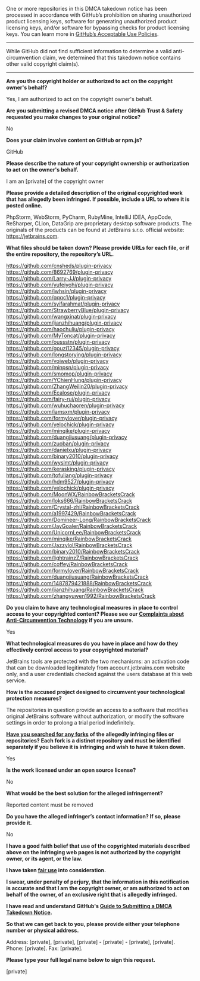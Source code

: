 One or more repositories in this DMCA takedown notice has been processed in accordance with GitHub’s prohibition on sharing unauthorized product licensing keys, software for generating unauthorized product licensing keys, and/or software for bypassing checks for product licensing keys.
You can learn more in [GitHub’s Acceptable Use Policies](https://docs.github.com/en/github/site-policy/github-acceptable-use-policies).

---

While GitHub did not find sufficient information to determine a valid anti-circumvention claim, we determined that this takedown notice contains other valid copyright claim(s).

---

**Are you the copyright holder or authorized to act on the copyright owner's behalf?**

Yes, I am authorized to act on the copyright owner's behalf.

**Are you submitting a revised DMCA notice after GitHub Trust & Safety requested you make changes to your original notice?**

No

**Does your claim involve content on GitHub or npm.js?**

GitHub

**Please describe the nature of your copyright ownership or authorization to act on the owner's behalf.**

I am an [private] of the copyright owner

**Please provide a detailed description of the original copyrighted work that has allegedly been infringed. If possible, include a URL to where it is posted online.**

PhpStorm, WebStorm, PyCharm, RubyMine, IntelliJ IDEA, AppCode, ReSharper, CLion, DataGrip are proprietary desktop software products. The originals of the products can be found at JetBrains s.r.o. official website: https://jetbrains.com.

**What files should be taken down? Please provide URLs for each file, or if the entire repository, the repository’s URL.**

https://github.com/cnsheds/plugin-privacy  
https://github.com/8692769/plugin-privacy  
https://github.com/Larry-JJ/plugin-privacy  
https://github.com/yufeiyohi/plugin-privacy  
https://github.com/iwhsin/plugin-privacy  
https://github.com/qqqc1/plugin-privacy  
https://github.com/syifarahmat/plugin-privacy  
https://github.com/StrawberryBlue/plugin-privacy  
https://github.com/wangxinat/plugin-privacy  
https://github.com/jianzhihuang/plugin-privacy  
https://github.com/haochuliu/plugin-privacy  
https://github.com/MyToncat/plugin-privacy  
https://github.com/oussstn/plugin-privacy  
https://github.com/gouzi12345/plugin-privacy  
https://github.com/longstorying/plugin-privacy  
https://github.com/voiweb/plugin-privacy  
https://github.com/minpsn/plugin-privacy  
https://github.com/smomop/plugin-privacy  
https://github.com/YChienHung/plugin-privacy  
https://github.com/ZhangWeilin20/plugin-privacy  
https://github.com/Ecalose/plugin-privacy  
https://github.com/fairy-rui/plugin-privacy  
https://github.com/wuhuchaoren/plugin-privacy  
https://github.com/iamsxm/plugin-privacy  
https://github.com/formylover/plugin-privacy  
https://github.com/yelochick/plugin-privacy  
https://github.com/minqike/plugin-privacy  
https://github.com/duangjiusuang/plugin-privacy  
https://github.com/zuoban/plugin-privacy  
https://github.com/danielxu/plugin-privacy  
https://github.com/binary2010/plugin-privacy  
https://github.com/wyslmt/plugin-privacy  
https://github.com/kerasking/plugin-privacy  
https://github.com/tofuliang/plugin-privacy  
https://github.com/hdm9527/plugin-privacy  
https://github.com/yelochick/plugin-privacy  
https://github.com/MoonWX/RainbowBracketsCrack  
https://github.com/loks666/RainbowBracketsCrack  
https://github.com/Crystal-zhi/RainbowBracketsCrack  
https://github.com/a1997429/RainbowBracketsCrack  
https://github.com/Domineer-Long/RainbowBracketsCrack  
https://github.com/JayGoaler/RainbowBracketsCrack  
https://github.com/UnicornLee/RainbowBracketsCrack  
https://github.com/minqike/RainbowBracketsCrack  
https://github.com/Jazzylol/RainbowBracketsCrack  
https://github.com/binary2010/RainbowBracketsCrack  
https://github.com/lightrainzZ/RainbowBracketsCrack  
https://github.com/coffey/RainbowBracketsCrack  
https://github.com/formylover/RainbowBracketsCrack  
https://github.com/duangjiusuang/RainbowBracketsCrack  
https://github.com/1487879421888/RainbowBracketsCrack  
https://github.com/jianzhihuang/RainbowBracketsCrack  
https://github.com/zhangyuwen1992/RainbowBracketsCrack  

**Do you claim to have any technological measures in place to control access to your copyrighted content? Please see our <a href="https://docs.github.com/articles/guide-to-submitting-a-dmca-takedown-notice#complaints-about-anti-circumvention-technology">Complaints about Anti-Circumvention Technology</a> if you are unsure.**

Yes

**What technological measures do you have in place and how do they effectively control access to your copyrighted material?**

JetBrains tools are protected with the two mechanisms: an activation code that can be downloaded legitimately from account.jetbrains.com website only, and a user credentials checked against the users database at this web service.

**How is the accused project designed to circumvent your technological protection measures?**

The repositories in question provide an access to a software that modifies original JetBrains software without authorization, or modify the software settings in order to prolong a trial period indefinitely.

**<a href="https://docs.github.com/articles/dmca-takedown-policy#b-what-about-forks-or-whats-a-fork">Have you searched for any forks</a> of the allegedly infringing files or repositories? Each fork is a distinct repository and must be identified separately if you believe it is infringing and wish to have it taken down.**

Yes

**Is the work licensed under an open source license?**

No

**What would be the best solution for the alleged infringement?**

Reported content must be removed

**Do you have the alleged infringer’s contact information? If so, please provide it.**

No

**I have a good faith belief that use of the copyrighted materials described above on the infringing web pages is not authorized by the copyright owner, or its agent, or the law.**

**I have taken <a href="https://www.lumendatabase.org/topics/22">fair use</a> into consideration.**

**I swear, under penalty of perjury, that the information in this notification is accurate and that I am the copyright owner, or am authorized to act on behalf of the owner, of an exclusive right that is allegedly infringed.**

**I have read and understand GitHub's <a href="https://docs.github.com/articles/guide-to-submitting-a-dmca-takedown-notice/">Guide to Submitting a DMCA Takedown Notice</a>.**

**So that we can get back to you, please provide either your telephone number or physical address.**

Address: [private], [private], [private] - [private] - [private], [private].  
Phone: [private]. Fax: [private].

**Please type your full legal name below to sign this request.**

[private]
